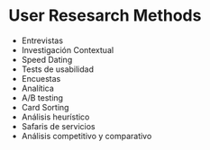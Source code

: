 # User Resesarch Methods

* Entrevistas
* Investigación Contextual
* Speed Dating
* Tests de usabilidad
* Encuestas
* Analítica
* A/B testing
* Card Sorting
* Análisis heurístico
* Safaris de servicios
* Análisis competitivo y comparativo
